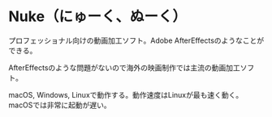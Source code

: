 # Nuke（にゅーく、ぬーく）
プロフェッショナル向けの動画加工ソフト。Adobe AfterEffectsのようなことができる。

AfterEffectsのような問題がないので海外の映画制作では主流の動画加工ソフト。

macOS, Windows, Linuxで動作する。動作速度はLinuxが最も速く動く。macOSでは非常に起動が遅い。